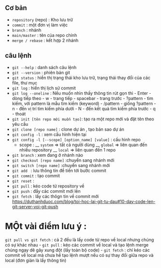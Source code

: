 ## Cơ bản

- `repository` (repo) : Kho lưu trữ
- `commit` : một đơn vị làm việc
- `branch` : nhánh
- `main/master` : tên của repo chính
- `merge / rebase` : kết hợp 2 nhánh

## câu lệnh
- `git --help` : danh sách câu lệnh
- `git --version` : phiên bản git
- `git status` : hiển thị trạng thái kho lưu trữ, trạng thái thay đổi của các file, thư mục
- `git log` : hiển thị lịch sử commit
- `git log --oneline` : Nếu muốn nhìn thấy thông tin rút gọn thì
           - Enter - dòng tiếp theo
           - w - trang tiếp
           - spacebar - trang trước
           - ?pattern - tìm kiếm, với pattern là mẫu tìm kiếm (keyword)
           - /pattern - giống ?pattern
           - n - đến vị trí tìm kiếm phía dưới
           - N - đến kết quả tìm kiếm phía trước
           - q - thoát
- `git init [tên repo mới muốn tạo]`: tạo ra một repo mới và đặt tên theo yêu cầu
- `git clone [repo name]` : clone dự án  , tạo bản sao dự án
- `git config -l` : xem cấu hình hiện tại
- `git config -l [--scope] [option_name] [value]` : cấu hình repo
    -   scope : __ `system` => tất cả người dùng
                __ `global` => liên quan đến nhiều repository
                __ `local`  => liên quan đến 1 repo
 - `git branch` :  xem đang ở nhánh nào
 - `git checkout [repo name]` :chuyển sang nhánh mới
 - `git switch [repo name]` :chuyển sang nhánh mới
 - `git add ` : lưu thông tin để tiến tới bưỡc commit 
 - `git commit` : tạo commit
 - `git reset` :
 - `git pull` : kéo code từ repository về 
 - `git push` : đẩy các commit mới lên
 - `git fetch` :  lấy các thôgn tin về commit mới
 https://duthanhduoc.com/blog/toi-hoc-lai-git-tu-dau#10-day-code-len-git-server-voi-git-push
 
 # MỘt vài điểm lưu ý :
 `git pull vs git fetch` : cả 2 đều là lấy code từ repo về local nhưng chúng  có sự khác nhau
    - `git pull` : kéo các commit về local và tạo lệnh merge  chúng ngay dê gây xung đột (lấy toàn bộ code)
    - `git fetch` :  chỉ kéo các commit về local mà chưa hề tạo lệnh mượt  nếu có sự thay đổi giữa repo và local (đơn giản là lấy thông tin)


